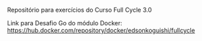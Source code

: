 Repositório para exercícios do Curso Full Cycle 3.0

Link para Desafio Go do módulo Docker:
https://hub.docker.com/repository/docker/edsonkoguishi/fullcycle
